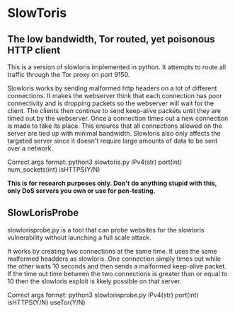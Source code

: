 # SlowToris
## The low bandwidth, Tor routed, yet poisonous HTTP client

This is a version of slowloris implemented in python. It attempts to route all traffic through the Tor proxy on port 9150.

Slowloris works by sending malformed http headers on a lot of different connections. It makes the webserver think that each connection has poor connectivity and is dropping packets so the webserver will wait for the client. The clients then continue to send keep-alive packets until they are timed out by the webserver. Once a connection times out a new connection is made to take its place. This ensures that all connections allowed on the server are tied up with minimal bandwidth. Slowloris also only affects the targeted server since it doesn't require large amounts of data to be sent over a network.

Correct args format: python3 slowtoris.py IPv4(str) port(int) num_sockets(int) isHTTPS(Y/N)

**This is for research purposes only. Don't do anything stupid with this, only DoS servers you own or use for pen-testing.**

## SlowLorisProbe

slowlorisprobe.py is a tool that can probe websites for the slowloris vulnerability without launching a full scale attack.

It works by creating two connections at the same time. It uses the same malformed headders as slowloris. One connection simply times out while the other waits 10 seconds and then sends a malformed keep-alive packet. If the time out time between the two connections is greater than or equal to 10 then the slowloris exploit is likely possible on that server.

Correct args format: python3 slowlorisprobe.py IPv4(str) port(int) isHTTPS(Y/N) useTor(Y/N)